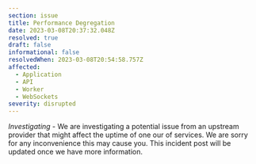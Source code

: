 ```yaml
---
section: issue
title: Performance Degregation
date: 2023-03-08T20:37:32.048Z
resolved: true
draft: false
informational: false
resolvedWhen: 2023-03-08T20:54:58.757Z
affected:
  - Application
  - API
  - Worker
  - WebSockets
severity: disrupted
---
```

*Investigating* - We are investigating a potential issue from an upstream provider that might affect the uptime of one our of services. We are sorry for any inconvenience this may cause you. This incident post will be updated once we have more information.